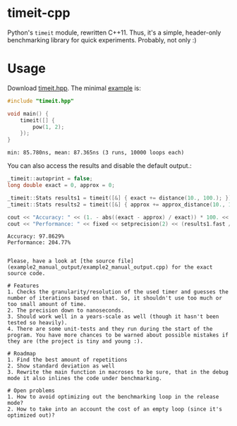 # timeit-cpp
Python's `timeit` module, rewritten C++11. Thus, it's a simple, header-only benchmarking library for quick experiments. Probably, not only :)

# Usage
Download [timeit.hpp](timeit/timeit.hpp).
The minimal [example](example1_simple/example1_simple.cpp) is:
```cpp
#include "timeit.hpp"

void main() {
    timeit([] { 
    	pow(1, 2);
    });
}
```
`min: 85.780ns, mean: 87.365ns (3 runs, 10000 loops each)` 

You can also access the results and disable the default output.:
```cpp
_timeit::autoprint = false;
long double exact = 0, approx = 0;

_timeit::Stats results1 = timeit([&] { exact += distance(10., 100.); }),
_timeit::Stats results2 = timeit([&] { approx += approx_distance(10., 100.); });

cout << "Accuracy: " << (1. - abs((exact - approx) / exact)) * 100. << "%" << endl;
cout << "Performance: " << fixed << setprecision(2) << (results1.fast / results2.fast)*100. << "%" << endl;
```

```
Accuracy: 97.8629%
Performance: 204.77%


Please, have a look at [the source file](example2_manual_output/example2_manual_output.cpp) for the exact source code.

# Features
1. Checks the granularity/resolution of the used timer and guesses the number of iterations based on that. So, it shouldn't use too much or too small amount of time.
2. The precision down to nanoseconds.
3. Should work well in a years-scale as well (though it hasn't been tested so heavily).
4. There are some unit-tests and they run during the start of the program. You have more chances to be warned about possible mistakes if they are (the project is tiny and young :).

# Roadmap
1. Find the best amount of repetitions
2. Show standard deviation as well
3. Rewrite the main function in macroses to be sure, that in the debug mode it also inlines the code under benchmarking.

# Open problems
1. How to avoid optimizing out the benchmarking loop in the release mode?
2. How to take into an account the cost of an empty loop (since it's optimized out)?